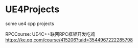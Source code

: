 # UE4Projects
some ue4 cpp projects


RPCCourse:
UE4C++联网RPC框架开发吃鸡
https://ke.qq.com/course/415206?taid=3544967222285798
